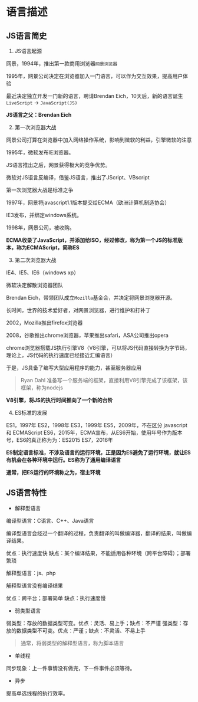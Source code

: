 # 语言描述

## JS语言简史

1. JS语言起源

网景，1994年，推出第一款商用浏览器`网景浏览器`

1995年，网景公司决定在浏览器加入一门语言，可以作为交互效果，提高用户体验

最近决定独立开发一门新的语言，聘请Brendan Eich，10天后，新的语言诞生`LiveScript` -> `JavaScript(JS)`

**JS语言之父：Brendan Eich**

2. 第一次浏览器大战

网景公司打算在浏览器中加入网络操作系统，影响到微软的利益，引擎微软的注意

1995年，微软发布IE浏览器。

JS语言推出之后，网景获得极大的竞争优势。

微软对JS语言反编译，借鉴JS语言，推出了JScript、VBscript

第一次浏览器大战是标准之争

1997年，网景将javascript1.1版本提交给ECMA（欧洲计算机制造协会）

IE3发布，并绑定windows系统。

1998年，网景公司，被收购。

**ECMA收录了JavaScript，并添加给ISO，经过修改，称为第一个JS的标准版本，称为ECMAScript，简称ES**

3. 第二次浏览器大战

IE4、IE5、IE6（windows xp）

微软决定解散浏览器团队

Brendan Eich，带领团队成立`Mozilla`基金会，并决定将网景浏览器开源。

长时间，世界的技术爱好者，对网景浏览器，进行维护和打补丁

2002，Mozilla推出firefox浏览器

2008，谷歌推出chrome浏览器，苹果推出safari，ASA公司推出opera

chrome浏览器搭载JS执行引擎V8（V8引擎，可以将JS代码直接转换为字节码，理论上，JS代码的执行速度已经接近汇编语言）

于是，JS具备了编写大型应用程序的能力，甚至服务器应用

> Ryan Dahl 准备写一个服务端的框架，直接利用V8引擎完成了该框架，该框架，称为nodejs

**V8引擎，将JS的执行时间推向了一个新的台阶**

4. ES标准的发展

ES1，1997年
ES2，1998年
ES3，1999年
ES5，2009年，不在区分 javascript 和 ECMAScript
ES6，2015年，ECMA宣布，从ES6开始，使用年号作为版本号，ES6的真正称为为：ES2015
ES7，2016年

**ES制定语言标准，不涉及语言的运行环境，正是因为ES避免了运行环境，就让ES有机会在各种环境中运行。ES称为了通用编译语言**

**通常，把ES运行的环境称之为，宿主环境**

## JS语言特性

- 解释型语言

编译型语言：C语言、C++、Java语言

编译型语言会经过一个翻译的过程，负责翻译的叫做编译器，翻译的结果，叫做编译结果。

优点：执行速度快
缺点：某个编译结果，不能适用各种环境（跨平台障碍）；部署繁琐

解释型语言：js、php

解释型语言没有编译结果

优点：跨平台；部署简单
缺点：执行速度慢

- 弱类型语言

弱类型：存放的数据类型可变。优点：灵活、易上手；缺点：不严谨
强类型：存放的数据类型不可变。优点：严谨；缺点：不灵活、不易上手

> 通常，将弱类型的解释型语言，称为脚本语言

- 单线程

同步现象：上一件事情没有做完，下一件事件必须等待。

- 异步

提高单选线程的执行效率。
